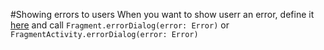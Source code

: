 #Showing errors to users
When you want to show userr an error, define it [here](../../app/src/main/java/nl/joozd/logbookapp/errors/Errors.kt)
and call `Fragment.errorDialog(error: Error)` or `FragmentActivity.errorDialog(error: Error)`
